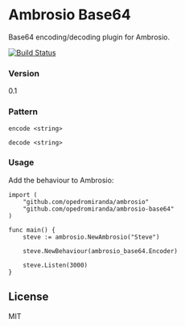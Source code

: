 # Ambrosio Base64

Base64 encoding/decoding plugin for Ambrosio.

[![Build Status](https://travis-ci.org/opedromiranda/ambrosio-base64.svg)](https://travis-ci.org/opedromiranda/ambrosio-base64)


### Version
0.1

### Pattern
```
encode <string>
```
```
decode <string>
```
### Usage

Add the behaviour to Ambrosio:

```golang
import (
    "github.com/opedromiranda/ambrosio"
    "github.com/opedromiranda/ambrosio-base64"
)

func main() {
	steve := ambrosio.NewAmbrosio("Steve")

    steve.NewBehaviour(ambrosio_base64.Encoder)

	steve.Listen(3000)
}

```

License
----

MIT
